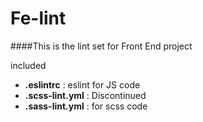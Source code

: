 # Fe-lint

####This is the lint set for Front End project

included

* **.eslintrc** : eslint for JS code
* **.scss-lint.yml** : Discontinued
* **.sass-lint.yml** : for scss code
